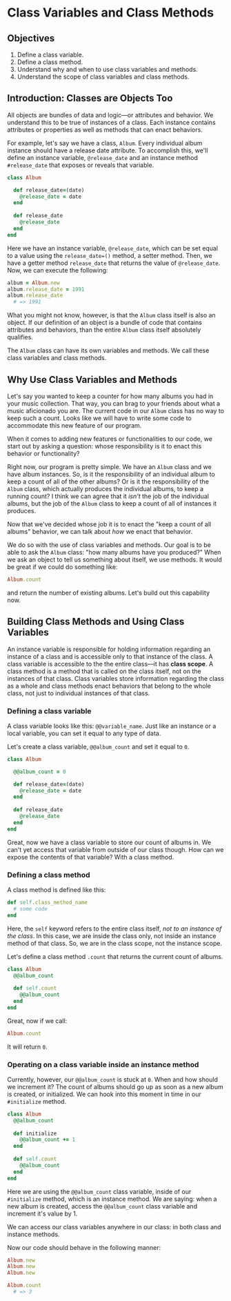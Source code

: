 # Class Variables and Class Methods

## Objectives

1. Define a class variable. 
2. Define a class method. 
3. Understand why and when to use class variables and methods. 
4. Understand the scope of class variables and class methods. 

## Introduction: Classes are Objects Too

All objects are bundles of data and logic––or attributes and behavior. We understand this to be true of instances of a class. Each instance contains attributes or properties as well as methods that can enact behaviors. 

For example, let's say we have a class, `Album`. Every individual album instance should have a release date attribute. To accomplish this, we'll define an instance variable, `@release_date` and an instance method `#release_date` that exposes or reveals that variable. 

```ruby
class Album

  def release_date=(date)
    @release_date = date
  end
  
  def release_date
    @release_date
  end
end
```

Here we have an instance variable, `@release_date`, which can be set equal to a value using the `release_date=()` method, a setter method. Then, we have a getter method `release_date` that returns the value of `@release_date`. Now, we can execute the following:

```ruby
album = Album.new
album.release_date = 1991
album.release_date 
  # => 1991
```

What you might not know, however, is that the `Album` class itself is also an object. If our definition of an object is a bundle of code that contains attributes and behaviors, than the entire `Album` class itself absolutely qualifies. 

The `Album` class can have its own variables and methods. We call these class variables and class methods. 

## Why Use Class Variables and Methods

Let's say you wanted to keep a counter for how many albums you had in your music collection. That way, you can brag to your friends about what a music aficionado you are. The current code in our `Album` class has no way to keep such a count. Looks like we will have to write some code to accommodate this new feature of our program.

When it comes to adding new features or functionalities to our code, we start out by asking a question: whose responsibility is it to enact this behavior or functionality? 

Right now, our program is pretty simple. We have an `Album` class and we have album instances. So, is it the responsibility of an individual album to keep a count of all of the other albums? Or is it the responsibility of the `Album` class, which actually produces the individual albums, to keep a running count? I think we can agree that it *isn't* the job of the individual albums, but the job of the `Album` class to keep a count of all of instances it produces. 

Now that we've decided whose job it is to enact the "keep a count of all albums" behavior, we can talk about *how* we enact that behavior. 

We do so with the use of class variables and methods. Our goal is to be able to ask the `Album` class: "how many albums have you produced?" When we ask an object to tell us something about itself, we use methods. It would be great if we could do something like:

```ruby
Album.count
```

and return the number of existing albums. Let's build out this capability now. 

## Building Class Methods and Using Class Variables

An instance variable is responsible for holding information regarding an instance of a class and is accessible only to that instance of the class. A class variable is accessible to the the entire class––it has **class scope**. A class method is a method that is called on the class itself, not on the instances of that class. Class variables store information regarding the class as a whole and class methods enact behaviors that belong to the whole class, not just to individual instances of that class. 

### Defining a class variable

A class variable looks like this: `@@variable_name`. Just like an instance or a local variable, you can set it equal to any type of data. 

Let's create a class variable, `@@album_count` and set it equal to `0`. 

```ruby
class Album

  @@album_count = 0

  def release_date=(date)
    @release_date = date
  end
  
  def release_date
    @release_date
  end
end
```

Great, now we have a class variable to store our count of albums in. We can't yet access that variable from outside of our class though. How can we expose the contents of that variable? With a class method. 

### Defining a class method

A class method is defined like this:

```ruby
def self.class_method_name
  # some code
end
```

Here, the `self` keyword refers to the entire class itself, *not to an instance of the class*. In this case, we are inside the class only, not inside an instance method of that class. So, we are in the class scope, not the instance scope. 

Let's define a class method `.count` that returns the current count of albums. 

```ruby
class Album
  @@album_count
  
  def self.count
    @@album_count
  end
end
```

Great, now if we call:

```ruby
Album.count
```

It will return `0`. 

### Operating on a class variable inside an instance method

Currently, however, our `@@album_count` is stuck at `0`. When and how should we increment it? The count of albums should go up as soon as a new album is created, or initialized. We can hook into this moment in time in our `#initialize` method. 

```ruby
class Album
  @@album_count 
  
  def initialize
    @@album_count += 1
  end
  
  def self.count
    @@album_count
  end
end
```

Here we are using the `@@album_count` class variable, inside of our `#initialize` method, which is an instance method. We are saying: when a new album is created, access the `@@album_count` class variable and increment it's value by 1. 

We can access our class variables anywhere in our class: in both class and instance methods. 

Now our code should behave in the following manner:

```ruby
Album.new
Album.new
Album.new

Album.count
  # => 3
```
